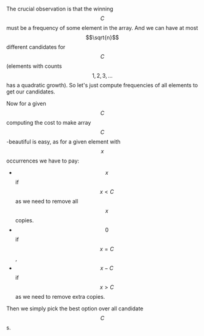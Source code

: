 The crucial observation is that the winning $$C$$ must be a frequency of some element in the array.  And we can have at most $$\sqrt{n}$$ different candidates for $$C$$ (elements with counts $$1, 2, 3, \ldots$$ has a quadratic growth).  So let's just compute frequencies of all elements to get our candidates.

Now for a given $$C$$ computing the cost to make array $$C$$-beautiful is easy, as for a given element with $$x$$ occurrences we have to pay:

- $$x$$ if $$x < C$$ as we need to remove all $$x$$ copies.
- $$0$$ if $$x = C$$,
- $$x-C$$ if $$x > C$$ as we need to remove extra copies.

Then we simply pick the best option over all candidate $$C$$s.

